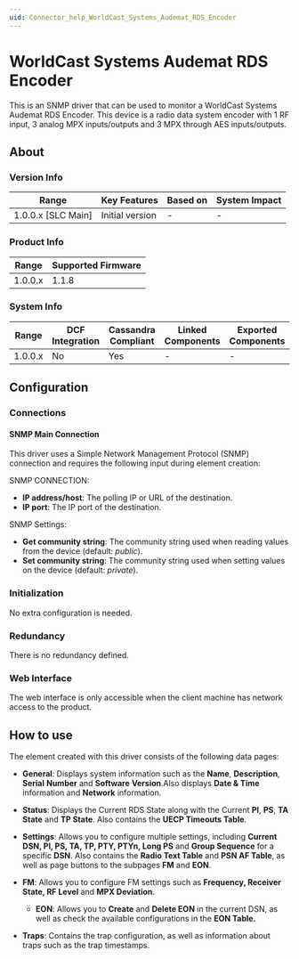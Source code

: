 ```yaml
---
uid: Connector_help_WorldCast_Systems_Audemat_RDS_Encoder
---
```


# WorldCast Systems Audemat RDS Encoder

This is an SNMP driver that can be used to monitor a WorldCast Systems Audemat RDS Encoder. This device is a radio data system encoder with 1 RF input, 3 analog MPX inputs/outputs and 3 MPX through AES inputs/outputs.

## About

### Version Info

| **Range**            | **Key Features** | **Based on** | **System Impact** |
|----------------------|------------------|--------------|-------------------|
| 1.0.0.x \[SLC Main\] | Initial version  | \-           | \-                |

### Product Info

| **Range** | **Supported Firmware** |
|-----------|------------------------|
| 1.0.0.x   | 1.1.8                  |

### System Info

| **Range** | **DCF Integration** | **Cassandra Compliant** | **Linked Components** | **Exported Components** |
|-----------|---------------------|-------------------------|-----------------------|-------------------------|
| 1.0.0.x   | No                  | Yes                     | \-                    | \-                      |

## Configuration

### Connections

#### SNMP Main Connection

This driver uses a Simple Network Management Protocol (SNMP) connection and requires the following input during element creation:

SNMP CONNECTION:

- **IP address/host**: The polling IP or URL of the destination.
- **IP port**: The IP port of the destination.

SNMP Settings:

- **Get community string**: The community string used when reading values from the device (default: *public*).
- **Set community string**: The community string used when setting values on the device (default: *private*).

### Initialization

No extra configuration is needed.

### Redundancy

There is no redundancy defined.

### Web Interface

The web interface is only accessible when the client machine has network access to the product.

## How to use

The element created with this driver consists of the following data pages:

- **General**: Displays system information such as the **Name**, **Description**, **Serial** **Number** and **Software** **Version**.Also displays **Date & Time** information and **Network** information.

- **Status**: Displays the Current RDS State along with the Current **PI**, **PS**, **TA State** and **TP State**. Also contains the **UECP Timeouts Table**.

- **Settings**: Allows you to configure multiple settings, including **Current DSN, PI, PS, TA, TP, PTY, PTYn, Long PS** and **Group Sequence** for a specific **DSN**. Also contains the **Radio Text Table** and **PSN AF Table**, as well as page buttons to the subpages **FM** and **EON**.

- **FM**: Allows you to configure FM settings such as **Frequency, Receiver State, RF Level** and **MPX Deviation**.
  - **EON**: Allows you to **Create** and **Delete EON** in the current DSN, as well as check the available configurations in the **EON Table.**

- **Traps**: Contains the trap configuration, as well as information about traps such as the trap timestamps.
